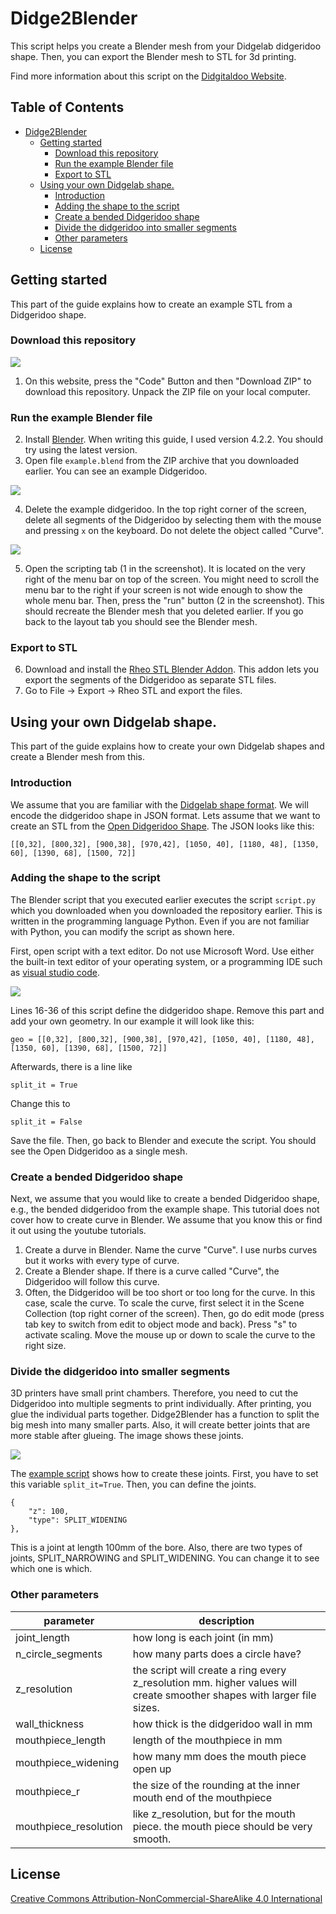 # Didge2Blender

This script helps you create a Blender mesh from your Didgelab didgeridoo shape. Then, you can export the Blender mesh to STL for 3d printing.

Find more information about this script on the [Didgitaldoo Website](https://didgitaldoo.github.io/).

## Table of Contents

- [Didge2Blender](#didge2blender)
  * [Getting started](#getting-started)
    + [Download this repository](#download-this-repository)
    + [Run the example Blender file](#run-the-example-blender-file)
    + [Export to STL](#export-to-stl)
  * [Using your own Didgelab shape.](#using-your-own-didgelab-shape)
    + [Introduction](#introduction)
    + [Adding the shape to the script](#adding-the-shape-to-the-script)
    + [Create a bended Didgeridoo shape](#create-a-bended-didgeridoo-shape)
    + [Divide the didgeridoo into smaller segments](#divide-the-didgeridoo-into-smaller-segments)
    + [Other parameters](#other-parameters)
  * [License](#license)

## Getting started

This part of the guide explains how to create an example STL from a Didgeridoo shape.

### Download this repository

<img src="images/tutorial1.png" />

1. On this website, press the "Code" Button and then "Download ZIP" to download this repository. Unpack the ZIP file on your local computer.

### Run the example Blender file

2. Install [Blender](https://www.blender.org/). When writing this guide, I used version 4.2.2. You should try using the latest version.
3. Open file `example.blend` from the ZIP archive that you downloaded earlier. You can see an example Didgeridoo.

<img src="images/tutorial2.png" />

4. Delete the example didgeridoo. In the top right corner of the screen, delete all segments of the Didgeridoo by selecting them with the mouse and pressing `x` on the keyboard. Do not delete the object called "Curve".

<img src="images/tutorial2.png" />

5. Open the scripting tab (1 in the screenshot). It is located on the very right of the menu bar on top of the screen. You might need to scroll the menu bar to the right if your screen is not wide enough to show the whole menu bar. Then, press the "run" button (2 in the screenshot). This should recreate the Blender mesh that you deleted earlier. If you go back to the layout tab you should see the Blender mesh.

### Export to STL

6. Download and install the [Rheo STL Blender Addon](https://rheologic.net/articles/blender-object-export-separate-stl/). This addon lets you export the segments of the Didgeridoo as separate STL files.
7. Go to File -> Export -> Rheo STL and export the files.

## Using your own Didgelab shape.

This part of the guide explains how to create your own Didgelab shapes and create a Blender mesh from this. 

### Introduction

We assume that you are familiar with the [Didgelab shape format](https://didgitaldoo.github.io/2025/04/19/explain-didgelab-shape-format.html). We will encode the didgeridoo shape in JSON format. Lets assume that we want to create an STL from the [Open Didgeridoo Shape](https://www.windproject.it/open-didgeridoo/). The JSON looks like this:

```
[[0,32], [800,32], [900,38], [970,42], [1050, 40], [1180, 48], [1350, 60], [1390, 68], [1500, 72]]
```

### Adding the shape to the script

The Blender script that you executed earlier executes the script `script.py` which you downloaded when you downloaded the repository earlier. This is written in the programming language Python. Even if you are not familiar with Python, you can modify the script as shown here. 

First, open script with a text editor. Do not use Microsoft Word. Use either the built-in text editor of your operating system, or a programming IDE such as [visual studio code](https://code.visualstudio.com/).

<img src="images/source_1.png" />

Lines 16-36 of this script define the didgeridoo shape. Remove this part and add your own geometry. In our example it will look like this:

```
geo = [[0,32], [800,32], [900,38], [970,42], [1050, 40], [1180, 48], [1350, 60], [1390, 68], [1500, 72]]
```

Afterwards, there is a line like 

```
split_it = True
```

Change this to 

```
split_it = False
```

Save the file. Then, go back to Blender and execute the script. You should see the Open Didgeridoo as a single mesh.

### Create a bended Didgeridoo shape

Next, we assume that you would like to create a bended Didgeridoo shape, e.g., the bended didgeridoo from the example shape. This tutorial does not cover how to create curve in Blender. We assume that you know this or find it out using the youtube tutorials.

1) Create a durve in Blender. Name the curve "Curve". I use nurbs curves but it works with every type of curve. 
2) Create a Blender shape. If there is a curve called "Curve", the Didgeridoo will follow this curve.
3) Often, the Didgeridoo will be too short or too long for the curve. In this case, scale the curve. To scale the curve, first select it in the Scene Collection (top right corner of the screen). Then, go do edit mode (press tab key to switch from edit to object mode and back). Press "s" to activate scaling. Move the mouse up or down to scale the curve to the right size.

### Divide the didgeridoo into smaller segments

3D printers have small print chambers. Therefore, you need to cut the Didgeridoo into multiple segments to print individually. After printing, you glue the individual parts together. Didge2Blender has a function to split the big mesh into many smaller parts. Also, it will create better joints that are more stable after glueing. The image shows these joints.

<img src="images/joints.png" />

The [example script](blob/main/script.py#L42-L103) shows how to create these joints. First, you have to set this variable `split_it=True`. Then, you can define the joints.

```
{
    "z": 100,
    "type": SPLIT_WIDENING
},
```

This is a joint at length 100mm of the bore. Also, there are two types of joints, SPLIT_NARROWING and SPLIT_WIDENING. You can change it to see which one is which.

### Other parameters

| parameter             | description                                                                                                             |
|-----------------------|-------------------------------------------------------------------------------------------------------------------------|
| joint_length          | how long is each joint (in mm)                                                                                          |
| n_circle_segments     | how many parts does a circle have?                                                                                      |
| z_resolution          | the script will create a ring every z_resolution mm. higher values will create smoother shapes with larger file sizes.  |
| wall_thickness        | how thick is the didgeridoo wall in mm                                                                                  |
| mouthpiece_length     | length of the mouthpiece in mm                                                                                          |
| mouthpiece_widening   | how many mm does the mouth piece open up                                                                                |
| mouthpiece_r          | the size of the rounding at the inner mouth end of the mouthpiece                                                       |
| mouthpiece_resolution | like z_resolution, but for the mouth piece. the mouth piece should be very smooth.                                      |

## License

[Creative Commons Attribution-NonCommercial-ShareAlike 4.0 International](https://creativecommons.org/licenses/by-nc-sa/4.0/deed.en)
